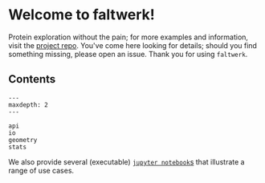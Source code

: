 # Welcome to faltwerk!

Protein exploration without the pain; for more examples and information, visit the [project repo](https://github.com/phiweger/faltwerk). You've come here looking for details; should you find something missing, please open an issue. Thank you for using `faltwerk`.

## Contents

```{toctree}
---
maxdepth: 2
---

api
io
geometry
stats
```

We also provide several (executable) [`jupyter notebook`s](https://github.com/phiweger/faltwerk/examples/README.md) that illustrate a range of use cases. 